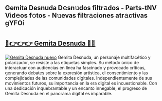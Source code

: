 ## Gemita Desnuda D𝚎sn𝚞dos filtr𝚊dos - Parts-tNV Vid𝚎os f𝚘tos - N𝚞evas filtr𝚊ciones atr𝚊ctivas gYFOi

# <h2><a href="http://mb2gu5z.tromn.icu/?c=Gemita+Desnuda">🔗👉👉👉 Gemita Desnuda 🔗🔗</a></h2>

[![Gemita Desnuda nuevo](https://i.imgur.com/pEAQMta.gif)](http://mb2gu5z.tromn.icu/?c=Gemita+Desnuda)
Gemita Desnuda, un personaje multifacético y polarizador, se resiste a las etiquetas simples. Su método único de interactuar con audiencias en línea ha fascinado y provocado críticas, generando debates sobre la expresión artística, el consentimiento y las complejidades de las comunidades digitales. Independientemente de sus movimientos futuros, su importancia en la era digital es incuestionable. Con una dedicación inquebrantable y un encanto innegable, el progreso de Gemita Desnuda en el panorama digital es imparable.
